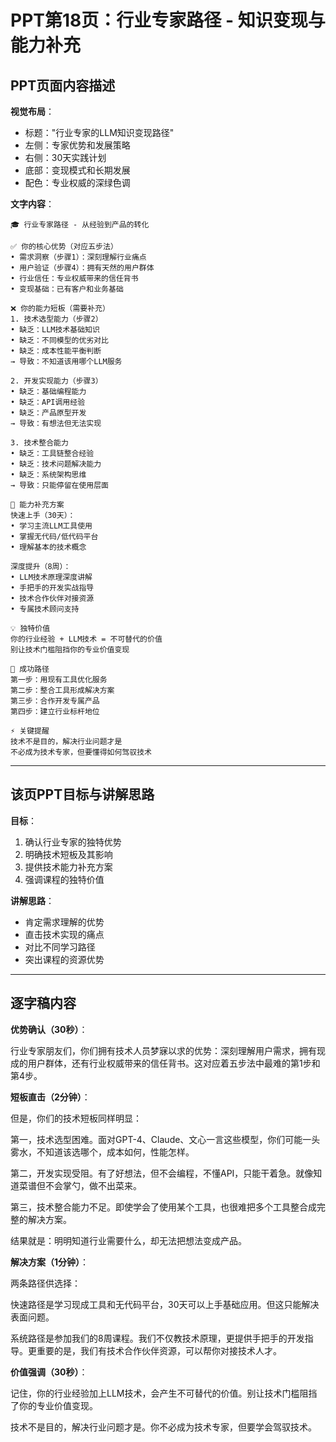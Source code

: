 # PPT第18页：行业专家路径 - 知识变现与能力补充

## PPT页面内容描述

**视觉布局**：
- 标题："行业专家的LLM知识变现路径"
- 左侧：专家优势和发展策略
- 右侧：30天实践计划
- 底部：变现模式和长期发展
- 配色：专业权威的深绿色调

**文字内容**：
```
🎓 行业专家路径 - 从经验到产品的转化

✅ 你的核心优势（对应五步法）
• 需求洞察（步骤1）：深刻理解行业痛点
• 用户验证（步骤4）：拥有天然的用户群体
• 行业信任：专业权威带来的信任背书
• 变现基础：已有客户和业务基础

❌ 你的能力短板（需要补充）
1. 技术选型能力（步骤2）
• 缺乏：LLM技术基础知识
• 缺乏：不同模型的优劣对比
• 缺乏：成本性能平衡判断
→ 导致：不知道该用哪个LLM服务

2. 开发实现能力（步骤3）
• 缺乏：基础编程能力
• 缺乏：API调用经验
• 缺乏：产品原型开发
→ 导致：有想法但无法实现

3. 技术整合能力
• 缺乏：工具链整合经验
• 缺乏：技术问题解决能力
• 缺乏：系统架构思维
→ 导致：只能停留在使用层面

🎯 能力补充方案
快速上手（30天）：
• 学习主流LLM工具使用
• 掌握无代码/低代码平台
• 理解基本的技术概念

深度提升（8周）：
• LLM技术原理深度讲解
• 手把手的开发实战指导
• 技术合作伙伴对接资源
• 专属技术顾问支持

💡 独特价值
你的行业经验 + LLM技术 = 不可替代的价值
别让技术门槛阻挡你的专业价值变现

🚀 成功路径
第一步：用现有工具优化服务
第二步：整合工具形成解决方案
第三步：合作开发专属产品
第四步：建立行业标杆地位

⚡ 关键提醒
技术不是目的，解决行业问题才是
不必成为技术专家，但要懂得如何驾驭技术
```

---

## 该页PPT目标与讲解思路

**目标**：
1. 确认行业专家的独特优势
2. 明确技术短板及其影响
3. 提供技术能力补充方案
4. 强调课程的独特价值

**讲解思路**：
- 肯定需求理解的优势
- 直击技术实现的痛点
- 对比不同学习路径
- 突出课程的资源优势

---

## 逐字稿内容

**优势确认（30秒）**：

行业专家朋友们，你们拥有技术人员梦寐以求的优势：深刻理解用户需求，拥有现成的用户群体，还有行业权威带来的信任背书。这对应着五步法中最难的第1步和第4步。

**短板直击（2分钟）**：

但是，你们的技术短板同样明显：

第一，技术选型困难。面对GPT-4、Claude、文心一言这些模型，你们可能一头雾水，不知道该选哪个，成本如何，性能怎样。

第二，开发实现受阻。有了好想法，但不会编程，不懂API，只能干着急。就像知道菜谱但不会掌勺，做不出菜来。

第三，技术整合能力不足。即使学会了使用某个工具，也很难把多个工具整合成完整的解决方案。

结果就是：明明知道行业需要什么，却无法把想法变成产品。

**解决方案（1分钟）**：

两条路径供选择：

快速路径是学习现成工具和无代码平台，30天可以上手基础应用。但这只能解决表面问题。

系统路径是参加我们的8周课程。我们不仅教技术原理，更提供手把手的开发指导。更重要的是，我们有技术合作伙伴资源，可以帮你对接技术人才。

**价值强调（30秒）**：

记住，你的行业经验加上LLM技术，会产生不可替代的价值。别让技术门槛阻挡了你的专业价值变现。

技术不是目的，解决行业问题才是。你不必成为技术专家，但要学会驾驭技术。 